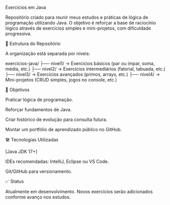Exercícios em Java

Repositório criado para reunir meus estudos e práticas de lógica de programação utilizando Java.
O objetivo é reforçar a base de raciocínio lógico através de exercícios simples e mini-projetos, com dificuldade progressiva.

📌 Estrutura do Repositório

A organização está separada por níveis:

exercicios-java/
├── nivel1/   -> Exercícios básicos (par ou ímpar, soma, média, etc.)
├── nivel2/   -> Exercícios intermediários (fatorial, tabuada, etc.)
├── nivel3/   -> Exercícios avançados (primos, arrays, etc.)
├── nivel4/   -> Mini-projetos (CRUD simples, jogos no console, etc.)

🚀 Objetivos

Praticar lógica de programação.

Reforçar fundamentos de Java.

Criar histórico de evolução para consulta futura.

Montar um portfólio de aprendizado público no GitHub.

🛠️ Tecnologias Utilizadas

[Java JDK 17+]

IDEs recomendadas: IntelliJ, Eclipse ou VS Code.

Git/GitHub para versionamento.

✅ Status

Atualmente em desenvolvimento.
Novos exercícios serão adicionados conforme avanço nos estudos.
